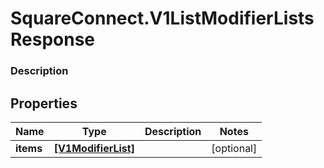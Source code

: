 # SquareConnect.V1ListModifierListsResponse

### Description



## Properties
Name | Type | Description | Notes
------------ | ------------- | ------------- | -------------
**items** | [**[V1ModifierList]**](V1ModifierList.md) |  | [optional] 


